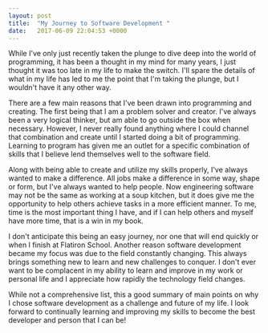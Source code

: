 ```yaml
---
layout: post
title:  "My Journey to Software Development "
date:   2017-06-09 22:04:53 +0000
---
```



While I've only just recently taken the plunge to dive deep into the world of programming, it has been a thought in my mind for many years, I just thought it was too late in my life to make the switch. I'll spare the details of what in my life has led to me the point that I'm taking the plunge, but I wouldn't have it any other way.

There are a few main reasons that I've been drawn into programming and creating. The first being that I am a problem solver and creator. I've always been a very logical thinker, but am able to go outside the box when necessary. However, I never really found anything where I could channel that combination and create until I started doing a bit of programming. Learning to program has given me an outlet for a specific combination of skills that I believe lend themselves well to the software field.

Along with being able to create and utilize my skills properly, I've always wanted to make a difference. All jobs make a difference in some way, shape or form, but I've always wanted to help people. Now engineering software may not be the same as working at a soup kitchen, but it does give me the opportunity to help others achieve tasks in a more efficient manner. To me, time is the most important thing I have, and if I can help others and myself have more time, that is a win in my book.

I don't anticipate this being an easy journey, nor one that will end quickly or when I finish at Flatiron School. Another reason software development became my focus was due to the field constantly changing. This always brings something new to learn and new challenges to conquer. I don't ever want to be complacent in my ability to learn and improve in my work or personal life and I appreciate how rapidly the technology field changes.

While not a comprehensive list, this a good summary of main points on why I chose software development as a challenge and future of my life. I look forward to continually learning and improving my skills to become the best developer and person that I can be!



